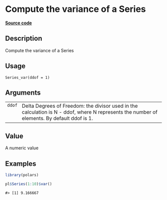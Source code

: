 

# Compute the variance of a Series

[**Source code**](https://github.com/pola-rs/r-polars/tree/main/R/series__series.R#L779)

## Description

Compute the variance of a Series

## Usage

<pre><code class='language-R'>Series_var(ddof = 1)
</code></pre>

## Arguments

<table>
<tr>
<td style="white-space: nowrap; font-family: monospace; vertical-align: top">
<code id="Series_var_:_ddof">ddof</code>
</td>
<td>
Delta Degrees of Freedom: the divisor used in the calculation is N -
ddof, where N represents the number of elements. By default ddof is 1.
</td>
</tr>
</table>

## Value

A numeric value

## Examples

``` r
library(polars)

pl$Series(1:10)$var()
```

    #> [1] 9.166667
